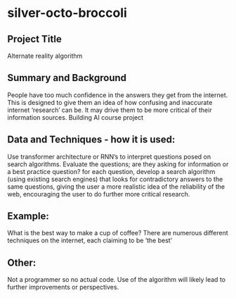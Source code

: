 # silver-octo-broccoli
<!-- This is the markdown template for the final project of the Building AI course, 
created by Reaktor Innovations and University of Helsinki. 
Copy the template, paste it to your GitHub README and edit! -->

## Project Title
Alternate reality algorithm
## Summary and Background
People have too much confidence in the answers they get from the internet. This is designed to give them an idea of how confusing and inaccurate internet ‘research’ can be. It may drive them to be more critical of their information sources. 
Building AI course project

## Data and Techniques - how it is used: 
Use transformer architecture or RNN’s to interpret questions posed on search algorithms. Evaluate the questions; are they asking for information or a best practice question? for each question, develop a search algorithm (using existing search engines) that looks for contradictory answers to the same questions, giving the user a more realistic idea of the reliability of the web, encouraging the user to do further more critical research.
## Example:
What is the best way to make a cup of coffee? There are numerous different techniques on the internet, each claiming to be ‘the best’ 
## Other: 
Not a programmer so no actual code. Use of the algorithm will likely lead to further improvements or perspectives. 
